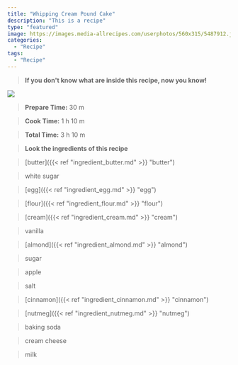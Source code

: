 ```yaml
---
title: "Whipping Cream Pound Cake"
description: "This is a recipe"
type: "featured"
image: https://images.media-allrecipes.com/userphotos/560x315/5487912.jpg
categories: 
  - "Recipe"
tags: 
  - "Recipe"
---
```



>**If you don't know what are inside this recipe, now you know!**

![](../images/Recipes-Banner.jpg)
> **Prepare Time:** 30 m


> **Cook Time:** 1 h 10 m


> **Total Time:** 3 h 10 m

> **Look the ingredients of this recipe**

> [butter]({{< ref "ingredient_butter.md" >}} "butter")

> white sugar

> [egg]({{< ref "ingredient_egg.md" >}} "egg")

> [flour]({{< ref "ingredient_flour.md" >}} "flour")

> [cream]({{< ref "ingredient_cream.md" >}} "cream")

> vanilla

> [almond]({{< ref "ingredient_almond.md" >}} "almond")

> sugar

> apple

> salt

> [cinnamon]({{< ref "ingredient_cinnamon.md" >}} "cinnamon")

> [nutmeg]({{< ref "ingredient_nutmeg.md" >}} "nutmeg")

> baking soda

> cream cheese

> milk

